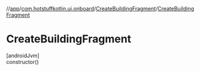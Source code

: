 //[app](../../../index.md)/[com.hotstuffkotlin.ui.onboard](../index.md)/[CreateBuildingFragment](index.md)/[CreateBuildingFragment](-create-building-fragment.md)

# CreateBuildingFragment

[androidJvm]\
constructor()

